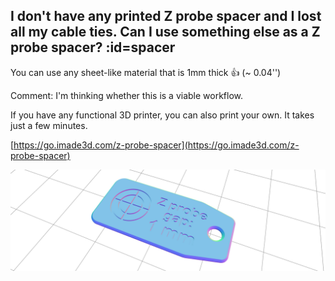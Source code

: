 ## I don't have any printed Z probe spacer and I lost all my cable ties. Can I use something else as a Z probe spacer? :id=spacer

You can use any sheet-like material that is 1mm thick 👍 (~ 0.04'')

Comment: I'm thinking whether this is a viable workflow. 

If you have any functional 3D printer, you can also print your own. It takes just a few minutes.

[https://go.imade3d.com/z-probe-spacer](https://go.imade3d.com/z-probe-spacer)

![z-spacer-github.png](assets/z-spacer-github.png)

